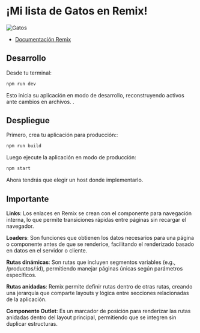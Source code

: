# ¡Mi lista de Gatos en Remix!
![Gatos](https://github.com/user-attachments/assets/57030984-72ef-4dce-8f4f-f721649a1d39)

- [Documentación Remix](https://remix.run/docs)


## Desarrollo

Desde tu terminal:

```sh
npm run dev
```

Esto inicia su aplicación en modo de desarrollo, reconstruyendo activos ante cambios en archivos.
.

## Despliegue

Primero, crea tu aplicación para producción::

```sh
npm run build
```

Luego ejecute la aplicación en modo de producción:


```sh
npm start
```

Ahora tendrás que elegir un host donde implementarlo.


## Importante
**Links**: Los enlaces en Remix se crean con el componente <Link> para navegación interna, lo que permite transiciones rápidas entre páginas sin recargar el navegador.

**Loaders**: Son funciones que obtienen los datos necesarios para una página o componente antes de que se renderice, facilitando el renderizado basado en datos en el servidor o cliente.

**Rutas dinámicas**: Son rutas que incluyen segmentos variables (e.g., /productos/:id), permitiendo manejar páginas únicas según parámetros específicos.

**Rutas anidadas**: Remix permite definir rutas dentro de otras rutas, creando una jerarquía que comparte layouts y lógica entre secciones relacionadas de la aplicación.

**Componente Outlet**: Es un marcador de posición para renderizar las rutas anidadas dentro del layout principal, permitiendo que se integren sin duplicar estructuras.


